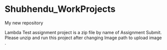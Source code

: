 # Shubhendu_WorkProjects
My new repository

Lambda Test assignment project is a zip file by name of Assignment Submit. Please unzip and run this project after changing Image path to upload image .
